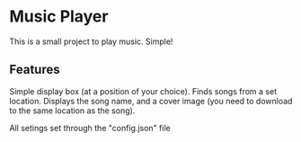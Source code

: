 # Music Player

This is a small project to play music. Simple!

## Features

Simple display box (at a position of your choice). Finds songs from a set location. Displays the song name, and a cover image (you need to download to the same location as the song).

All setings set through the "config.json" file